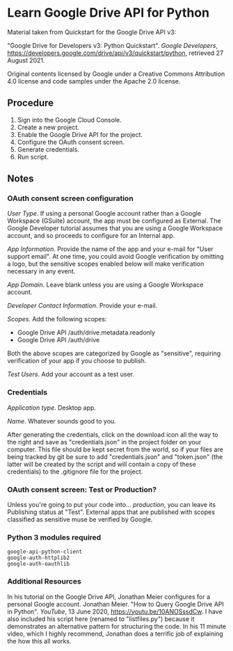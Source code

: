 # Learn Google Drive API for Python
Material taken from Quickstart for the Google Drive API v3:

"Google Drive for Developers v3: Python Quickstart". _Google Developers_, https://developers.google.com/drive/api/v3/quickstart/python, retrieved 27 August 2021.

Original contents licensed by Google under a Creative Commons Attribution
4.0 license and code samples under the Apache 2.0 license.

## Procedure

1. Sign into the Google Cloud Console.
2. Create a new project.
3. Enable the Google Drive API for the project.
4. Configure the OAuth consent screen.
5. Generate credentials.
6. Run script.

## Notes

### OAuth consent screen configuration

_User Type_. If using a personal Google account rather than a Google Workspace (GSuite) account, the app must be configured as External. The Google Developer tutorial assumes that you are using a Google Workspace account, and so proceeds to configure for an Internal app.

_App Information_. Provide the name of the app and your e-mail for "User support email". At one time, you could avoid Google verification by omitting a logo, but the sensitive scopes enabled below will make verification necessary in any event.

_App Domain_. Leave blank unless you are using a Google Workspace account.

_Developer Contact Information_. Provide your e-mail.

_Scopes_. Add the following scopes:
* Google Drive API /auth/drive.metadata.readonly
* Google Drive API /auth/drive

Both the above scopes are categorized by Google as "sensitive", requiring verification of your app if you choose to publish.

_Test Users_. Add your account as a test user.

### Credentials

_Application type_. Desktop app.

_Name_. Whatever sounds good to you.

After generating the credentials, click on the download icon all the way to the right and save as "credentials.json" in the project folder on your computer. This file should be kept secret from the world, so if your files are being tracked by git be sure to add "credentials.json" and "token.json" (the latter will be created by the script and will contain a copy of these credentials) to the .gitignore file for the project.

### OAuth consent screen: Test or Production?

Unless you're going to put your code into... _production_, you can leave its Publishing status at "Test". External apps that are published with scopes classified as sensitive muse be verified by Google.

### Python 3 modules required

```
google-api-python-client
google-auth-httplib2
google-auth-oauthlib
```

### Additional Resources

In his tutorial on the Google Drive API, Jonathan Meier configures for a personal Google account. Jonathan Meier. "How to Query Google Drive API in Python". _YouTube_, 13 June 2020, https://youtu.be/10ANOSssdCw. I have also included his script here (renamed to "listfiles.py") because it demonstrates an alternative pattern for structuring the code. In his 11 minute video, which I highly recommend, Jonathan does a terrific job of explaining the how this all works.
